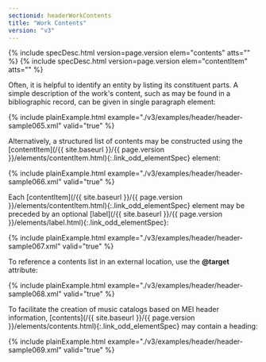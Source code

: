 ```yaml
---
sectionid: headerWorkContents
title: "Work Contents"
version: "v3"
---
```






{% include specDesc.html version=page.version elem="contents" atts="" %}
{% include specDesc.html version=page.version elem="contentItem" atts="" %}



Often, it is helpful to identify an entity by listing its constituent parts. A simple
description of the work's content, such as may be found in a bibliographic record,
can be
given in single paragraph element:

{% include plainExample.html example="./v3/examples/header/header-sample065.xml" valid="true" %}

Alternatively, a structured list of contents may be constructed using the [contentItem](/{{ site.baseurl }}/{{ page.version }}/elements/contentItem.html){:.link_odd_elementSpec} element:

{% include plainExample.html example="./v3/examples/header/header-sample066.xml" valid="true" %}

Each [contentItem](/{{ site.baseurl }}/{{ page.version }}/elements/contentItem.html){:.link_odd_elementSpec} element may be preceded by an optional [label](/{{ site.baseurl }}/{{ page.version }}/elements/label.html){:.link_odd_elementSpec}:

{% include plainExample.html example="./v3/examples/header/header-sample067.xml" valid="true" %}

To reference a contents list in an external location, use the **@target**
attribute:

{% include plainExample.html example="./v3/examples/header/header-sample068.xml" valid="true" %}

To facilitate the creation of music catalogs based on MEI header information, [contents](/{{ site.baseurl }}/{{ page.version }}/elements/contents.html){:.link_odd_elementSpec} may contain a heading:

{% include plainExample.html example="./v3/examples/header/header-sample069.xml" valid="true" %}

